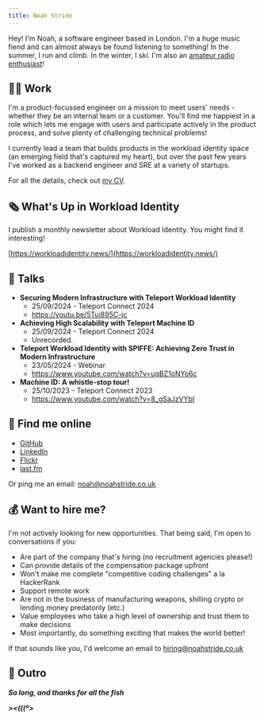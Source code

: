 ```yaml
---
title: Noah Stride
---
```


Hey! I'm Noah, a software engineer based in London. I'm a huge music fiend and can almost always be found listening to something! In the summer, I run and climb. In the winter, I ski. I'm also an [amateur radio enthusiast](./wiki/amateur-radio)!

## 👨‍💻 Work

I'm a product-focussed engineer on a mission to meet users' needs - whether they be an internal team or a customer. You'll find me happiest in a role which lets me engage with users and participate actively in the product process, and solve plenty of challenging technical problems! 

I currently lead a team that builds products in the workload identity space (an emerging field that's captured my heart), but over the past few years I've worked as a backend engineer and SRE at a variety of startups.

For all the details, check out [my CV](/cv).

## 🗞️ What's Up in Workload Identity

I publish a monthly newsletter about Workload Identity. You might find it interesting!

[https://workloadidentity.news/](https://workloadidentity.news/)

## 📣 Talks

- **Securing Modern Infrastructure with Teleport Workload Identity**
	- 25/09/2024 - Teleport Connect 2024
	- https://youtu.be/5Tuj895C-jc
- **Achieving High Scalability with Teleport Machine ID**
	- 25/09/2024 - Teleport Connect 2024
	- Unrecorded.
- **Teleport Workload Identity with SPIFFE: Achieving Zero Trust in Modern Infrastructure**
	- 23/05/2024 - Webinar
	- https://www.youtube.com/watch?v=uqBZ1oNYo6c
- **Machine ID: A whistle-stop tour!**
	- 25/10/2023 - Teleport Connect 2023
	- https://www.youtube.com/watch?v=8_gSaJzVYbI

## 🤙 Find me online

- [GitHub](https://github.com/strideynet)
- [LinkedIn](https://www.linkedin.com/in/noah-stride/)
- [Flickr](https://www.flickr.com/photos/nstride/)
- [last.fm](https://www.last.fm/user/noahstride)

Or ping me an email: noah@noahstride.co.uk

## 💰 Want to hire me?

I'm not actively looking for new opportunities. That being said, I'm open to conversations if you:

- Are part of the company that's hiring (no recruitment agencies please!)
- Can provide details of the compensation package upfront
- Won't make me complete "competitive coding challenges" a la HackerRank
- Support remote work
- Are not in the business of manufacturing weapons, shilling crypto or lending money predatorily (etc.)
- Value employees who take a high level of ownership and trust them to make decisions
- Most importantly, do something exciting that makes the world better!

If that sounds like you, I'd welcome an email to hiring@noahstride.co.uk

## 👋 Outro

***So long, and thanks for all the fish***

***><(((º>***